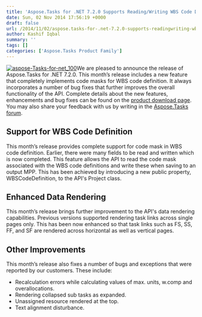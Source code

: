 ```yaml
---
title: 'Aspose.Tasks for .NET 7.2.0 Supports Reading/Writing WBS Code Definitions'
date: Sun, 02 Nov 2014 17:56:19 +0000
draft: false
url: /2014/11/02/aspose.tasks-for-.net-7.2.0-supports-readingwriting-wbs-code-definitions/
author: Kashif Iqbal
summary: ''
tags: []
categories: ['Aspose.Tasks Product Family']
---
```


[![][1]](https://products.aspose.com/tasks/net)We are pleased to announce the release of Aspose.Tasks for .NET 7.2.0. This month’s release includes a new feature that completely implements code masks for WBS code definition. It always incorporates a number of bug fixes that further improves the overall functionality of the API. Complete details about the new features, enhancements and bug fixes can be found on the [product download page][2]. You may also share your feedback with us by writing in the [Aspose.Tasks forum][3].

## Support for WBS Code Definition

This month’s release provides complete support for code mask in WBS code definition. Earlier, there were many fields to be read and written which is now completed. This feature allows the API to read the code mask associated with the WBS code definitions and write these when saving to an output MPP. This has been achieved by introducing a new public property, WBSCodeDefinition, to the API's Project class.

## Enhanced Data Rendering

This month’s release brings further improvement to the API's data rendering capabilities. Previous versions supported rendering task links across single pages only. This has been now enhanced so that task links such as FS, SS, FF, and SF are rendered across horizontal as well as vertical pages.

## Other Improvements

This month’s release also fixes a number of bugs and exceptions that were reported by our customers. These include:

*   Recalculation errors while calculating values of max. units, w.comp and overallocations.
*   Rendering collapsed sub tasks as expanded.
*   Unassigned resource rendered at the top.
*   Text alignment disturbance.




[1]: https://blog.aspose.com/wp-content/uploads/sites/2/2014/11/aspose-Tasks-for-net_1001.png "aspose-Tasks-for-net_100"
[2]: http://www.aspose.com/community/files/51/.net-components/aspose.tasks-for-.net/category1112.aspx
[3]: http://www.aspose.com/community/forums/aspose.tasks-product-family/96/showforum.aspx





